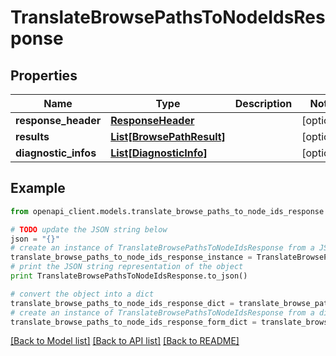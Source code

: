 # TranslateBrowsePathsToNodeIdsResponse


## Properties
Name | Type | Description | Notes
------------ | ------------- | ------------- | -------------
**response_header** | [**ResponseHeader**](ResponseHeader.md) |  | [optional] 
**results** | [**List[BrowsePathResult]**](BrowsePathResult.md) |  | [optional] 
**diagnostic_infos** | [**List[DiagnosticInfo]**](DiagnosticInfo.md) |  | [optional] 

## Example

```python
from openapi_client.models.translate_browse_paths_to_node_ids_response import TranslateBrowsePathsToNodeIdsResponse

# TODO update the JSON string below
json = "{}"
# create an instance of TranslateBrowsePathsToNodeIdsResponse from a JSON string
translate_browse_paths_to_node_ids_response_instance = TranslateBrowsePathsToNodeIdsResponse.from_json(json)
# print the JSON string representation of the object
print TranslateBrowsePathsToNodeIdsResponse.to_json()

# convert the object into a dict
translate_browse_paths_to_node_ids_response_dict = translate_browse_paths_to_node_ids_response_instance.to_dict()
# create an instance of TranslateBrowsePathsToNodeIdsResponse from a dict
translate_browse_paths_to_node_ids_response_form_dict = translate_browse_paths_to_node_ids_response.from_dict(translate_browse_paths_to_node_ids_response_dict)
```
[[Back to Model list]](../README.md#documentation-for-models) [[Back to API list]](../README.md#documentation-for-api-endpoints) [[Back to README]](../README.md)


